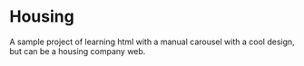 # Housing
A sample project of learning html with a manual carousel with a cool design, but can be a housing company web.
